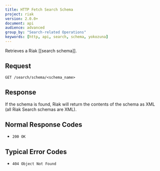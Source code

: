 ```yaml
---
title: HTTP Fetch Search Schema
project: riak
version: 2.0.0+
document: api
audience: advanced
group_by: "Search-related Operations"
keywords: [http, api, search, schema, yokozuna]
---
```


Retrieves a Riak [[search schema]].

## Request

```
GET /search/schema/<schema_name>
```

## Response

If the schema is found, Riak will return the contents of the schema as
XML (all Riak Search schemas are XML).

## Normal Response Codes

* `200 OK`

## Typical Error Codes

* `404 Object Not Found`
